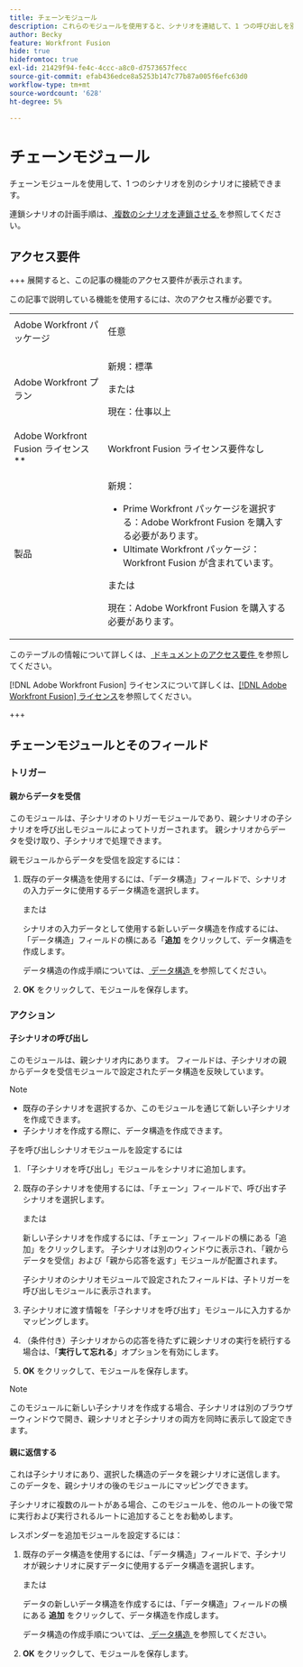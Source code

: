 ```yaml
---
title: チェーンモジュール
description: これらのモジュールを使用すると、シナリオを連結して、1 つの呼び出しを別の呼び出しにすることができます。
author: Becky
feature: Workfront Fusion
hide: true
hidefromtoc: true
exl-id: 21429f94-fe4c-4ccc-a8c0-d7573657fecc
source-git-commit: efab436edce8a5253b147c77b87a005f6efc63d0
workflow-type: tm+mt
source-wordcount: '628'
ht-degree: 5%

---
```


# チェーンモジュール

チェーンモジュールを使用して、1 つのシナリオを別のシナリオに接続できます。

<!--This article will be about the specific module configuration-->

連鎖シナリオの計画手順は、[ 複数のシナリオを連鎖させる ](/help/workfront-fusion/create-scenarios/plan-a-scenario/chain-scenarios.md) を参照してください。


## アクセス要件

+++ 展開すると、この記事の機能のアクセス要件が表示されます。

この記事で説明している機能を使用するには、次のアクセス権が必要です。

<table style="table-layout:auto">
 <col> 
 <col> 
 <tbody> 
  <tr> 
   <td role="rowheader">Adobe Workfront パッケージ</td> 
   <td> <p>任意</p> </td> 
  </tr> 
  <tr data-mc-conditions=""> 
   <td role="rowheader">Adobe Workfront プラン</td> 
   <td> <p>新規：標準</p><p>または</p><p>現在：仕事以上</p> </td> 
  </tr> 
  <tr> 
   <td role="rowheader">Adobe Workfront Fusion ライセンス**</td> 
   <td>
   <p>Workfront Fusion ライセンス要件なし</p>
   </td> 
  </tr> 
  <tr> 
   <td role="rowheader">製品</td> 
   <td>
   <p>新規：</p> <ul><li>Prime Workfront パッケージを選択する：Adobe Workfront Fusion を購入する必要があります。</li><li>Ultimate Workfront パッケージ：Workfront Fusion が含まれています。</li></ul>
   <p>または</p>
   <p>現在：Adobe Workfront Fusion を購入する必要があります。</p>
   </td> 
  </tr>
 </tbody> 
</table>

このテーブルの情報について詳しくは、[ ドキュメントのアクセス要件 ](/help/workfront-fusion/references/licenses-and-roles/access-level-requirements-in-documentation.md) を参照してください。

[!DNL Adobe Workfront Fusion] ライセンスについて詳しくは、[[!DNL Adobe Workfront Fusion] ライセンス](/help/workfront-fusion/set-up-and-manage-workfront-fusion/licensing-operations-overview/license-automation-vs-integration.md)を参照してください。

+++

## チェーンモジュールとそのフィールド

### トリガー

#### 親からデータを受信

このモジュールは、子シナリオのトリガーモジュールであり、親シナリオの子シナリオを呼び出しモジュールによってトリガーされます。 親シナリオからデータを受け取り、子シナリオで処理できます。

親モジュールからデータを受信を設定するには：

1. 既存のデータ構造を使用するには、「データ構造」フィールドで、シナリオの入力データに使用するデータ構造を選択します。

   または

   シナリオの入力データとして使用する新しいデータ構造を作成するには、「データ構造」フィールドの横にある「**追加** をクリックして、データ構造を作成します。

   データ構造の作成手順については、[ データ構造 ](/help/workfront-fusion/references/mapping-panel/data-types/data-structures.md) を参照してください。

1. **OK** をクリックして、モジュールを保存します。

### アクション

#### 子シナリオの呼び出し

このモジュールは、親シナリオ内にあります。 フィールドは、子シナリオの親からデータを受信モジュールで設定されたデータ構造を反映しています。

>[!NOTE]
>
>* 既存の子シナリオを選択するか、このモジュールを通じて新しい子シナリオを作成できます。
>* 子シナリオを作成する際に、データ構造を作成できます。

子を呼び出しシナリオモジュールを設定するには

1. 「子シナリオを呼び出し」モジュールをシナリオに追加します。
1. 既存の子シナリオを使用するには、「チェーン」フィールドで、呼び出す子シナリオを選択します。

   または

   新しい子シナリオを作成するには、「チェーン」フィールドの横にある「追加」をクリックします。 子シナリオは別のウィンドウに表示され、「親からデータを受信」および「親から応答を返す」モジュールが配置されます。

   子シナリオのシナリオモジュールで設定されたフィールドは、子トリガーを呼び出しモジュールに表示されます。

1. 子シナリオに渡す情報を「子シナリオを呼び出す」モジュールに入力するかマッピングします。
1. （条件付き）子シナリオからの応答を待たずに親シナリオの実行を続行する場合は、「**実行して忘れる**」オプションを有効にします。
1. **OK** をクリックして、モジュールを保存します。

>[!NOTE]
>
>このモジュールに新しい子シナリオを作成する場合、子シナリオは別のブラウザーウィンドウで開き、親シナリオと子シナリオの両方を同時に表示して設定できます。

#### 親に返信する

これは子シナリオにあり、選択した構造のデータを親シナリオに送信します。 このデータを、親シナリオの後のモジュールにマッピングできます。

子シナリオに複数のルートがある場合、このモジュールを、他のルートの後で常に実行および実行されるルートに追加することをお勧めします。

レスポンダーを追加モジュールを設定するには：

1. 既存のデータ構造を使用するには、「データ構造」フィールドで、子シナリオが親シナリオに戻すデータに使用するデータ構造を選択します。

   または

   データの新しいデータ構造を作成するには、「データ構造」フィールドの横にある **追加** をクリックして、データ構造を作成します。

   データ構造の作成手順については、[ データ構造 ](/help/workfront-fusion/references/mapping-panel/data-types/data-structures.md) を参照してください。

1. **OK** をクリックして、モジュールを保存します。
